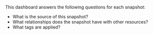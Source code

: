 This dashboard answers the following questions for each snapshot:

- What is the source of this snapshot?
- What relationships does the snapshot have with other resources?
- What tags are applied?
